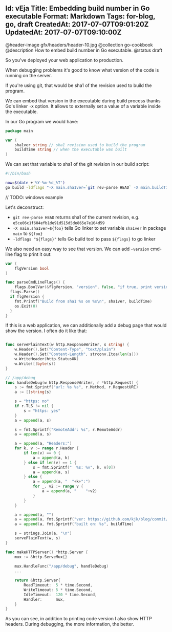 Id: vEja
Title: Embedding build number in Go executable
Format: Markdown
Tags: for-blog, go, draft
CreatedAt: 2017-07-07T09:01:20Z
UpdatedAt: 2017-07-07T09:10:00Z
--------------
@header-image gfx/headers/header-10.jpg
@collection go-cookbook
@description How to embed build number in Go executable.
@status draft

So you've deployed your web application to production. 

When debugging problems it's good to know what version of the code is running on the server.

If you're using git, that would be sha1 of the revision used to build the program.

We can embed that version in the executable during build process thanks Go's linker `-X` option. It allows to externally set a value of a variable inside the executable.

In our Go program we would have:
```go
package main

var (
	sha1ver string // sha1 revision used to build the program
	buildTime string // when the executable was built
)
```

We can set that variable to sha1 of the git revision in our build script:
```sh
#!/bin/bash

now=$(date +'%Y-%m-%d_%T')
go build -ldflags "-X main.sha1ver=`git rev-parse HEAD` -X main.buildTime=$now"
```

// TODO: windows example

Let's deconstruct:
* `git rev-parse HEAD` returns sha1 of the current revision, e.g. `e5ce06c1f604efb1de91d515d5de865e7e164d59`
* `-X main.sha1ver=${foo}` tells Go linker to set variable `sha1ver` in package `main` to `${foo}`
* `-ldflags "${flags}"` tells Go build tool to pass `${flags}` to go linker

We also need an easy way to see that version. We can add `-version` cmd-line flag to print it out:
```go
var (
	flgVersion bool
)

func parseCmdLineFlags() {
	flags.BoolVar(&flgVersion, "version", false, "if true, print version and exit")
  flags.Parse()
  if flgVersion {
  	fmt.Printf("Build from sha1 %s on %s\n", sha1ver, buildTime)
    os.Exit(0)
  }
}
```

If this is a web application, we can additionally add a debug page that would show the version. I often do it like that:
```go

func servePlainText(w http.ResponseWriter, s string) {
	w.Header().Set("Content-Type", "text/plain")
	w.Header().Set("Content-Length", strconv.Itoa(len(s)))
	w.WriteHeader(http.StatusOK)
	w.Write([]byte(s))
}

// /app/debug
func handleDebug(w http.ResponseWriter, r *http.Request) {
	s := fmt.Sprintf("url: %s %s", r.Method, r.RequestURI)
	a := []string{s}

	s = "https: no"
	if r.TLS != nil {
		s = "https: yes"
	}
	a = append(a, s)

	s = fmt.Sprintf("RemoteAddr: %s", r.RemoteAddr)
	a = append(a, s)

	a = append(a, "Headers:")
	for k, v := range r.Header {
		if len(v) == 0 {
			a = append(a, k)
		} else if len(v) == 1 {
			s = fmt.Sprintf("  %s: %v", k, v[0])
			a = append(a, s)
		} else {
			a = append(a, "  "+k+":")
			for _, v2 := range v {
				a = append(a, "    "+v2)
			}
		}
	}

	a = append(a, "")
	a = append(a, fmt.Sprintf("ver: https://github.com/kjk/blog/commit/%s", sha1ver))
	a = append(a, fmt.Sprintf("built on: %s", buildTime)

	s = strings.Join(a, "\n")
	servePlainText(w, s)
}

func makeHTTPServer() *http.Server {
	mux := &http.ServeMux{}
  
	mux.HandleFunc("/app/debug", handleDebug)
	...

	return &http.Server{
		ReadTimeout:  5 * time.Second,
		WriteTimeout: 5 * time.Second,
		IdleTimeout:  120 * time.Second,
		Handler:      mux,
	}
}
```

As you can see, in addition to printing code version I also show HTTP headers. During debugging, the more information, the better.
